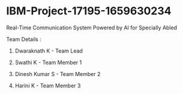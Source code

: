 # IBM-Project-17195-1659630234
Real-Time Communication System Powered by AI for Specially Abled

Team Details :

1. Dwaraknath K - Team Lead

2. Swathi K - Team Member 1

3. Dinesh Kumar S - Team Member 2

4. Harini K - Team Member 3
